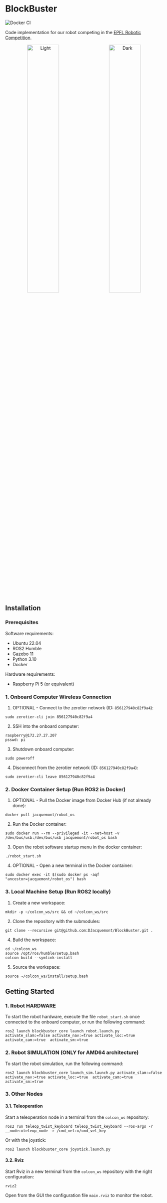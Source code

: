 # BlockBuster
![Docker CI](https://github.com/DJacquemont/BlockBuster/actions/workflows/docker-ci.yml/badge.svg)

Code implementation for our robot competing in the [EPFL Robotic Competition](https://robot-competition.epfl.ch/).

<p align="center">
  <img alt="Light" src="images/GIF1.GIF" width="45%">
&nbsp; &nbsp; &nbsp; &nbsp;
  <img alt="Dark" src="images/GIF2.GIF" width="45%">
</p>


## Installation

### Prerequisites

Software requirements:
- Ubuntu 22.04
- ROS2 Humble
- Gazebo 11
- Python 3.10
- Docker

Hardware requirements:
- Raspberry Pi 5 (or equivalent)


### 1. Onboard Computer Wireless Connection

1. OPTIONAL - Connect to the zerotier network (ID: `856127940c82f9a4`):
```
sudo zerotier-cli join 856127940c82f9a4
```

2. SSH into the onboard computer:
```
raspberry@172.27.27.207
psswd: pi
```

3. Shutdown onboard computer:
```
sudo poweroff
```
4. Disconnect from the zerotier network (ID: `856127940c82f9a4`):
```
sudo zerotier-cli leave 856127940c82f9a4
```

### 2. Docker Container Setup (Run ROS2 in Docker)

1. OPTIONAL - Pull the Docker image from Docker Hub (if not already done):
```
docker pull jacquemont/robot_os
```

2. Run the Docker container:
```
sudo docker run --rm --privileged -it --net=host -v /dev/bus/usb:/dev/bus/usb jacquemont/robot_os bash
```

3. Open the robot software startup menu in the docker container:
```
./robot_start.sh
```

4. OPTIONAL - Open a new terminal in the Docker container:
```
sudo docker exec -it $(sudo docker ps -aqf "ancestor=jacquemont/robot_os") bash
```

### 3. Local Machine Setup (Run ROS2 locally)

1. Create a new workspace:
```
mkdir -p ~/colcon_ws/src && cd ~/colcon_ws/src
```

2. Clone the repository with the submodules:
```
git clone --recursive git@github.com:DJacquemont/BlockBuster.git .
```

4. Build the workspace:
```
cd ~/colcon_ws
source /opt/ros/humble/setup.bash
colcon build --symlink-install
```

5. Source the workspace:
```
source ~/colcon_ws/install/setup.bash
```

## Getting Started

### 1. Robot HARDWARE

To start the robot hardware, execute the file `robot_start.sh` once connected to the onboard computer, or run the following command:
```
ros2 launch blockbuster_core launch_robot.launch.py activate_slam:=false activate_nav:=true activate_loc:=true  activate_cam:=true  activate_sm:=true
```

### 2. Robot SIMULATION (ONLY for AMD64 architecture)

To start the robot simulation, run the following command:
```
ros2 launch blockbuster_core launch_sim.launch.py activate_slam:=false activate_nav:=true activate_loc:=true  activate_cam:=true  activate_sm:=true
```

### 3. Other Nodes

#### 3.1. Teleoperation

Start a teleoperation node in a terminal from the `colcon_ws` repository:
```
ros2 run teleop_twist_keyboard teleop_twist_keyboard --ros-args -r __node:=teleop_node -r /cmd_vel:=/cmd_vel_key
```

Or with the joystick:
```
ros2 launch blockbuster_core joystick.launch.py
```

#### 3.2. Rviz

Start Rviz in a new terminal from the `colcon_ws` repository with the right configuration:
```
rviz2
```
Open from the GUI the configuration file `main.rviz` to monitor the robot.
